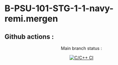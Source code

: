# B-PSU-101-STG-1-1-navy-remi.mergen
## Github actions : 
<div  align="center">
  
Main branch status :

  [![C/C++ CI](https://github.com/Remi-Mergen/navy/actions/workflows/main.yml/badge.svg?branch=master&event=push)](https://github.com/Remi-Mergen/navy/actions/workflows/main.yml)

</div>
